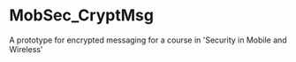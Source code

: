 MobSec_CryptMsg
===============

A prototype for encrypted messaging for a course in 'Security in Mobile and Wireless'
